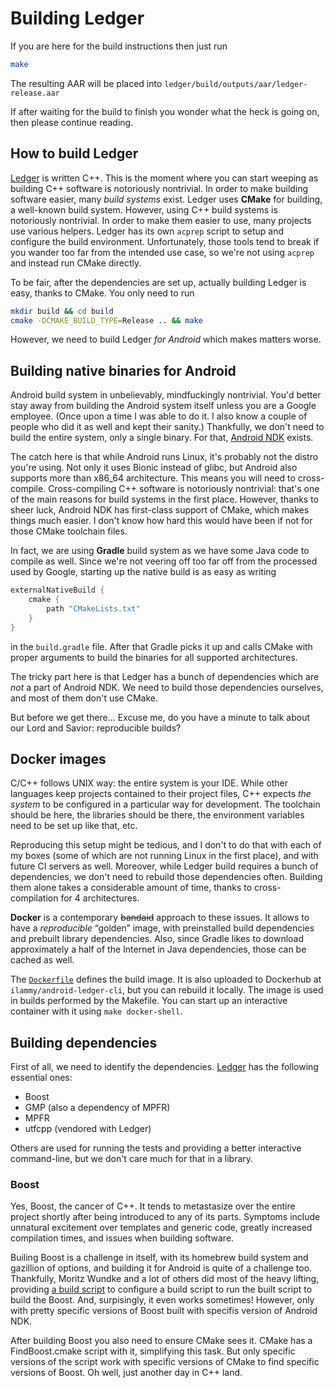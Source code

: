Building Ledger
===============

If you are here for the build instructions then just run

```bash
make
```

The resulting AAR will be placed into `ledger/build/outputs/aar/ledger-release.aar`

If after waiting for the build to finish you wonder what the heck is going on,
then please continue reading.

## How to build Ledger

[Ledger](https://github.com/ledger/ledger) is written C++.
This is the moment where you can start weeping as building C++ software is notoriously nontrivial.
In order to make building software easier, many *build systems* exist.
Ledger uses **CMake** for building, a well-known build system.
However, using C++ build systems is notoriously nontrivial.
In order to make them easier to use, many projects use various helpers.
Ledger has its own `acprep` script to setup and configure the build environment.
Unfortunately, those tools tend to break if you wander too far from the intended use case,
so we're not using `acprep` and instead run CMake directly.

To be fair, after the dependencies are set up, actually building Ledger is easy, thanks to CMake.
You only need to run

```bash
mkdir build && cd build
cmake -DCMAKE_BUILD_TYPE=Release .. && make
```

However, we need to build Ledger *for Android* which makes matters worse.

## Building native binaries for Android

Android build system in unbelievably, mindfuckingly nontrivial.
You'd better stay away from building the Android system itself unless you are a Google employee.
(Once upon a time I was able to do it. I also know a couple of people who did it as well and kept their sanity.)
Thankfully, we don't need to build the entire system, only a single binary.
For that, [Android NDK](https://developer.android.com/ndk) exists.

The catch here is that while Android runs Linux, it's probably not the distro you're using.
Not only it uses Bionic instead of glibc, but Android also supports more than x86_64 architecture.
This means you will need to cross-compile.
Cross-compiling C++ software is notoriously nontrivial:
that's one of the main reasons for build systems in the first place.
However, thanks to sheer luck, Android NDK has first-class support of CMake, which makes things much easier.
I don't know how hard this would have been if not for those CMake toolchain files.

In fact, we are using **Gradle** build system as we have some Java code to compile as well.
Since we're not veering off too far off from the processed used by Google,
starting up the native build is as easy as writing

```groovy
externalNativeBuild {
    cmake {
        path "CMakeLists.txt"
    }
}
```

in the `build.gradle` file.
After that Gradle picks it up and calls CMake with proper arguments to build the binaries for all supported architectures.

The tricky part here is that Ledger has a bunch of dependencies which are *not* a part of Android NDK.
We need to build those dependencies ourselves, and most of them don't use CMake.

But before we get there...
Excuse me, do you have a minute to talk about our Lord and Savior: reproducible builds?

## Docker images

C/C++ follows UNIX way: the entire system is your IDE.
While other languages keep projects contained to their project files,
C++ expects *the system* to be configured in a particular way for development.
The toolchain should be here, the libraries should be there,
the environment variables need to be set up like that, etc.

Reproducing this setup might be tedious, and I don't to do that with each of my boxes
(some of which are not running Linux in the first place),
and with future CI servers as well.
Moreover, while Ledger build requires a bunch of dependencies,
we don't need to rebuild those dependencies often.
Building them alone takes a considerable amount of time, thanks to cross-compilation for 4 architectures.

**Docker** is a contemporary ~~bandaid~~ approach to these issues.
It allows to have a *reproducible* “golden” image,
with preinstalled build dependencies and prebuilt library dependencies.
Also, since Gradle likes to download approximately a half of the Internet in Java dependencies,
those can be cached as well.

The [`Dockerfile`](docker/Dockerfile) defines the build image.
It is also uploaded to Dockerhub at `ilammy/android-ledger-cli`, but you can rebuild it locally.
The image is used in builds performed by the Makefile.
You can start up an interactive container with it using `make docker-shell`.

## Building dependencies

First of all, we need to identify the dependencies.
[Ledger](https://github.com/ledger/ledger#dependencies) has the following essential ones:

  - Boost
  - GMP (also a dependency of MPFR)
  - MPFR
  - utfcpp (vendored with Ledger)

Others are used for running the tests and providing a better interactive command-line,
but we don't care much for that in a library.

### Boost

Yes, Boost, the cancer of C++.
It tends to metastasize over the entire project shortly after being introduced to any of its parts.
Symptoms include unnatural excitement over templates and generic code,
greatly increased compilation times, and issues when building software.

Builing Boost is a challenge in itself, with its homebrew build system and gazillion of options,
and building it for Android is quite of a challenge too.
Thankfully, Moritz Wundke and a lot of others did most of the heavy lifting,
providing [a build script](https://github.com/moritz-wundke/Boost-for-Android/)
to configure a build script to run the built script to build the Boost.
And, surpisingly, it even works sometimes!
However, only with pretty specific versions of Boost built with specifis version of Android NDK.

After building Boost you also need to ensure CMake sees it.
CMake has a FindBoost.cmake script with it, simplifying this task.
But only specific versions of the script work with specific versions of CMake to find specific versions of Boost.
Oh well, just another day in C++ land.

